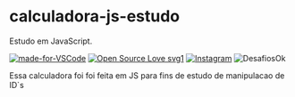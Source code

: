 # calculadora-js-estudo
 Estudo em JavaScript.

[![made-for-VSCode](https://img.shields.io/badge/Made%20for-VSCode-1f425f.svg)](https://code.visualstudio.com/)
[![Open Source Love svg1](https://badges.frapsoft.com/os/v1/open-source.svg?v=103)](https://opensource.org/)
[![Instagram](https://img.shields.io/badge/Instagram-%40devpedrolourenco-orange)](https://www.instagram.com/devpedrolourenco/)
![DesafiosOk](https://img.shields.io/badge/desafios-OK-blueviolet%22)














Essa calculadora foi foi feita em JS para fins de estudo de manipulacao de ID`s







